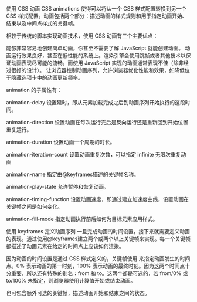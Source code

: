 使用 CSS 动画
CSS animations 使得可以将从一个 CSS 样式配置转换到另一个 CSS 样式配置。动画包括两个部分：描述动画的样式规则和用于指定动画开始、结束以及中间点样式的关键帧。

相较于传统的脚本实现动画技术，使用 CSS 动画有三个主要优点：

能够非常容易地创建简单动画，你甚至不需要了解 JavaScript 就能创建动画。
动画运行效果良好，甚至在低性能的系统上。渲染引擎会使用跳帧或者其他技术以保证动画表现尽可能的流畅。而使用 JavaScript 实现的动画通常表现不佳（除非经过很好的设计）。
让浏览器控制动画序列，允许浏览器优化性能和效果，如降低位于隐藏选项卡中的动画更新频率。


animation 的子属性有：

animation-delay
设置延时，即从元素加载完成之后到动画序列开始执行的这段时间。

animation-direction
设置动画在每次运行完后是反向运行还是重新回到开始位置重复运行。

animation-duration
设置动画一个周期的时长。

animation-iteration-count
设置动画重复次数，可以指定 infinite 无限次重复动画

animation-name
指定由@keyframes描述的关键帧名称。

animation-play-state
允许暂停和恢复动画。

animation-timing-function
设置动画速度，即通过建立加速度曲线，设置动画在关键帧之间是如何变化。

animation-fill-mode
指定动画执行前后如何为目标元素应用样式。

使用 keyframes 定义动画序列
一旦完成动画的时间设置，接下来就需要定义动画的表现。通过使用@keyframes建立两个或两个以上关键帧来实现。每一个关键帧都描述了动画元素在给定的时间点上应该如何渲染。

因为动画的时间设置是通过 CSS 样式定义的，关键帧使用 <percentage> 来指定动画发生的时间点。0% 表示动画的第一时刻，100% 表示动画的最终时刻。因为这两个时间点十分重要，所以还有特殊的别名：from 和 to。这两个都是可选的，若 from/0% 或 to/100% 未指定，则浏览器使用计算值开始或结束动画。

也可包含额外可选的关键帧，描述动画开始和结束之间的状态。